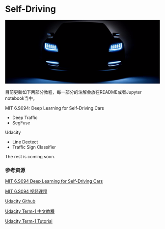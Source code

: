 # Self-Driving



![self-driving-car](img/self-driving-car.png)

目前更新如下两部分教程，每一部分的注解会放在README或者Jupyter notebook当中。

MIT 6.S094: Deep Learning for Self-Driving Cars

- Deep Traffic
- SegFuse

Udacity
- Line Dectect
- Traffic Sign Classifier

The rest is coming soon.

### **参考资源**

[MIT 6.S094 Deep Learning for Self-Driving Cars](<https://selfdrivingcars.mit.edu/>)

[MIT 6.S094 视频课程](<https://ai.yanxishe.com/page/groupDetail/21>)

[Udacity Github](<https://github.com/udacity>)

[Udacity Term-1 中文教程](<https://github.com/yajian/self-driving-car>)

[Udacity Term-1 Tutorial](<https://github.com/jessicayung/self-driving-car-nd>)